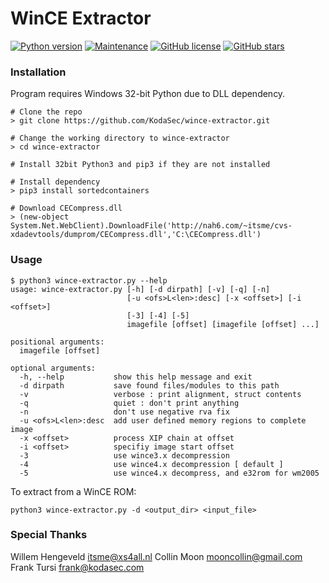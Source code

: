 # WinCE Extractor

[![Python version](https://www.python.org/downloads/)](https://img.shields.io/badge/python-%3E=_3.7-green.svg)
[![Maintenance](https://img.shields.io/badge/Maintained%3F-yes-green.svg)](https://GitHub.com/KodaSec/wince-extractor/graphs/commit-activity)
[![GitHub license](https://img.shields.io/github/license/KodaSec/wince-extractor.svg)](https://github.com/KodaSec/wince-extractor/blob/master/LICENSE)
[![GitHub stars](https://img.shields.io/github/stars/badges/shields.svg?style=social&label=Stars)](https://github.com//KodaSec/wince-extractor/stargazers)

### Installation

Program requires Windows 32-bit Python due to DLL dependency.

```
# Clone the repo
> git clone https://github.com/KodaSec/wince-extractor.git

# Change the working directory to wince-extractor
> cd wince-extractor

# Install 32bit Python3 and pip3 if they are not installed

# Install dependency
> pip3 install sortedcontainers

# Download CECompress.dll
> (new-object System.Net.WebClient).DownloadFile('http://nah6.com/~itsme/cvs-xdadevtools/dumprom/CECompress.dll','C:\CECompress.dll')
```

### Usage

```
$ python3 wince-extractor.py --help
usage: wince-extractor.py [-h] [-d dirpath] [-v] [-q] [-n]
                          [-u <ofs>L<len>:desc] [-x <offset>] [-i <offset>]
                          [-3] [-4] [-5]
                          imagefile [offset] [imagefile [offset] ...]

positional arguments:
  imagefile [offset]

optional arguments:
  -h, --help           show this help message and exit
  -d dirpath           save found files/modules to this path
  -v                   verbose : print alignment, struct contents
  -q                   quiet : don't print anything
  -n                   don't use negative rva fix
  -u <ofs>L<len>:desc  add user defined memory regions to complete image
  -x <offset>          process XIP chain at offset
  -i <offset>          specifiy image start offset
  -3                   use wince3.x decompression
  -4                   use wince4.x decompression [ default ]
  -5                   use wince4.x decompress, and e32rom for wm2005
```

To extract from a WinCE ROM:
```
python3 wince-extractor.py -d <output_dir> <input_file>
```

### Special Thanks

Willem Hengeveld <itsme@xs4all.nl>
Collin Moon <mooncollin@gmail.com>
Frank Tursi <frank@kodasec.com>
